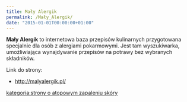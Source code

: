 ```yaml
---
title: Mały Alergik
permalink: /Mały_Alergik/
date: "2015-01-01T00:00:00+01:00"
---
```


**Mały Alergik** to internetowa baza przepisów kulinarnych przygotowana specjalnie dla osób z alergiami pokarmowymi. Jest tam wyszukiwarka, umożliwiająca wynajdywanie przepisów na potrawy bez wybranych składników.

Link do strony:

-   <http://malyalergik.pl/>

[kategoria:strony o atopowym zapaleniu skóry](/atopedia/kategoria:strony_o_atopowym_zapaleniu_skóry "wikilink")